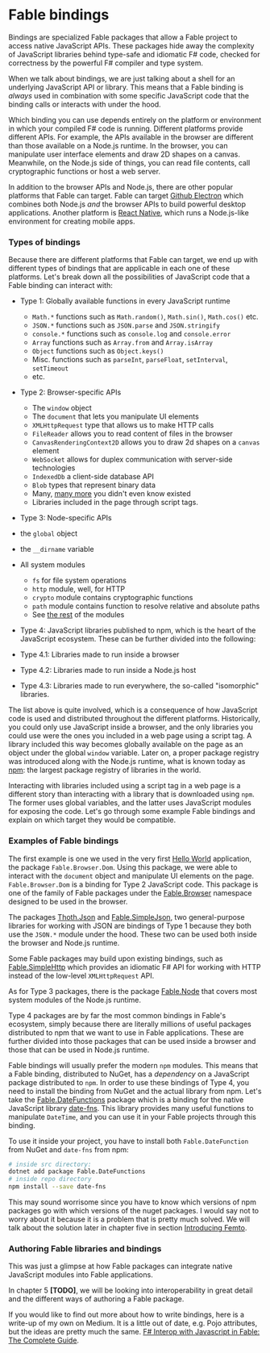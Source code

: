 # Fable bindings

Bindings are specialized Fable packages that allow a Fable project to access native JavaScript APIs. These packages hide away the complexity of JavaScript libraries behind type-safe and idiomatic F# code, checked for correctness by the powerful F# compiler and type system.

When we talk about bindings, we are just talking about a shell for an underlying JavaScript API or library. This means that a Fable binding is *always* used in combination with some specific JavaScript code that the binding calls or interacts with under the hood.

Which binding you can use depends entirely on the platform or environment in which your compiled F# code is running. Different platforms provide different APIs. For example, the APIs available in the browser are different than those available on a Node.js runtime. In the browser, you can manipulate user interface elements and draw 2D shapes on a canvas. Meanwhile, on the Node.js side of things, you can read file contents, call cryptographic functions or host a web server.

In addition to the browser APIs and Node.js, there are other popular platforms that Fable can target. Fable can target [Github Electron](https://electronjs.org/) which combines both Node.js *and* the browser APIs to build powerful desktop applications. Another platform is [React Native](https://facebook.github.io/react-native/), which runs a Node.js-like environment for creating mobile apps.

### Types of bindings

Because there are different platforms that Fable can target, we end up with different types of bindings that are applicable in each one of these platforms. Let's break down all the possibilities of JavaScript code that a Fable binding can interact with:

 - Type 1: Globally available functions in every JavaScript runtime
   - `Math.*` functions such as `Math.random()`, `Math.sin()`, `Math.cos()` etc.
   - `JSON.*` functions such as `JSON.parse` and `JSON.stringify`
   - `console.*` functions such as `console.log` and `console.error`
   - `Array` functions such as `Array.from` and `Array.isArray`
   - `Object` functions such as `Object.keys()`
   - Misc. functions such as `parseInt`, `parseFloat`, `setInterval`, `setTimeout`
   - etc.

 - Type 2: Browser-specific APIs
   - The `window` object
   - The `document` that lets you manipulate UI elements
   - `XMLHttpRequest` type that allows us to make HTTP calls
   - `FileReader` allows you to read content of files in the browser
   - `CanvasRenderingContext2D` allows you to draw 2d shapes on a `canvas` element
   - `WebSocket` allows for duplex communication with server-side technologies
   - `IndexedDb` a client-side database API
   - `Blob` types that represent binary data
   - Many, [many more](https://developer.mozilla.org/en-US/docs/Web/API) you didn't even know existed
   - Libraries included in the page through script tags.

 - Type 3: Node-specific APIs
  - the `global` object
  - the `__dirname` variable
  - All system modules
    - `fs` for file system operations
    - `http` module, well, for HTTP
    - `crypto` module contains cryptographic functions
    - `path` module contains function to resolve relative and absolute paths
    - See [the rest](https://nodejs.org/dist/latest/docs/api/) of the modules

 - Type 4: JavaScript libraries published to npm, which is the heart of the JavaScript ecosystem. These can be further divided into the following:
  - Type 4.1: Libraries made to run inside a browser
  - Type 4.2: Libraries made to run inside a Node.js host
  - Type 4.3: Libraries made to run everywhere, the so-called "isomorphic" libraries.

The list above is quite involved, which is a consequence of how JavaScript code is used and distributed throughout the different platforms. Historically, you could only use JavaScript inside a browser, and the only libraries you could use were the ones you included in a web page using a script tag. A library included this way becomes globally available on the page as an object under the global `window` variable. Later on, a proper package registry was introduced along with the Node.js runtime, what is known today as [npm](https://www.npmjs.com/): the largest package registry of libraries in the world.

Interacting with libraries included using a script tag in a web page is a different story than interacting with a library that is downloaded using `npm`. The former uses global variables, and the latter uses JavaScript modules for exposing the code.
Let's go through some example Fable bindings and explain on which target they would be compatible.

### Examples of Fable bindings

The first example is one we used in the very first [Hello World](hello-world.md) application, the package `Fable.Browser.Dom`. Using this package, we were able to interact with the `document` object and manipulate UI elements on the page. `Fable.Browser.Dom` is a binding for Type 2 JavaScript code. This package is one of the family of Fable packages under the [Fable.Browser](https://www.nuget.org/packages?q=Fable.Browser) namespace designed to be used in the browser.

The packages [Thoth.Json](https://github.com/thoth-org/Thoth.Json) and [Fable.SimpleJson](https://github.com/Zaid-Ajaj/Fable.SimpleJson), two general-purpose libraries for working with JSON are bindings of Type 1 because they both use the `JSON.*` module under the hood. These two can be used both inside the browser and Node.js runtime.

<resolved-image source="/images/fable/type-one.png" />

Some Fable packages may build upon existing bindings, such as [Fable.SimpleHttp](https://github.com/Zaid-Ajaj/Fable.SimpleHttp) which provides an idiomatic F# API for working with HTTP instead of the low-level `XMLHttpRequest` API.

<resolved-image source="/images/fable/type-two.png" />

As for Type 3 packages, there is the package [Fable.Node](https://github.com/fable-compiler/fable-node) that covers most system modules of the Node.js runtime.

<resolved-image source="/images/fable/type-three.png" />

Type 4 packages are by far the most common bindings in Fable's ecosystem, simply because there are literally millions of useful packages distributed to npm that we want to use in Fable applications. These are further divided into those packages that can be used inside a browser and those that can be used in Node.js runtime.

<resolved-image source="/images/fable/type-four.png" />

Fable bindings will usually prefer the modern `npm` modules. This means that a Fable binding, distributed to NuGet, has a *dependency* on a JavaScript package distributed to `npm`. In order to use these bindings of Type 4, you need to install the binding from NuGet and the actual library from npm. Let's take the [Fable.DateFunctions](https://github.com/Zaid-Ajaj/Fable.DateFunctions) package which is a binding for the native JavaScript library [date-fns](https://date-fns.org/). This library provides many useful functions to manipulate `DateTime`, and you can use it in your Fable projects through this binding.

To use it inside your project, you have to install both `Fable.DateFunction` from NuGet and `date-fns` from npm:

```bash
# inside src directory:
dotnet add package Fable.DateFunctions
# inside repo directory
npm install --save date-fns
```

This may sound worrisome since you have to know which versions of npm packages go with which versions of the nuget packages. I would say not to worry about it because it is a problem that is pretty much solved. We will talk about the solution later in chapter five in section [Introducing Femto](../dev-flow/introducing-femto.md).

### Authoring Fable libraries and bindings

This was just a glimpse at how Fable packages can integrate native JavaScript modules into Fable applications. 

In chapter 5 <strong>[TODO]</strong>, we will be looking into interoperability in great detail and the different ways of authoring a Fable package.

If you would like to find out more about how to write bindings, here is a write-up of my own on Medium. It is a little out of date, e.g. Pojo attributes, but the ideas are pretty much the same. [F# Interop with Javascript in Fable: The Complete Guide](https://medium.com/@zaid.naom/f-interop-with-javascript-in-fable-the-complete-guide-ccc5b896a59f).
